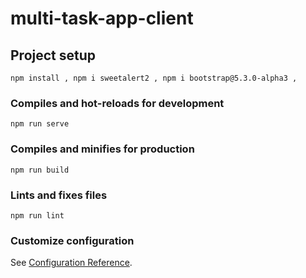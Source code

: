 # multi-task-app-client

## Project setup
```
npm install , npm i sweetalert2 , npm i bootstrap@5.3.0-alpha3 , 
```

### Compiles and hot-reloads for development
```
npm run serve
```

### Compiles and minifies for production
```
npm run build
```

### Lints and fixes files
```
npm run lint
```

### Customize configuration
See [Configuration Reference](https://cli.vuejs.org/config/).
